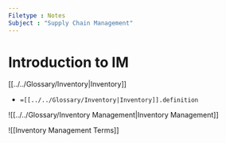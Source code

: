 ```yaml
---
Filetype : Notes
Subject : "Supply Chain Management"
---
```


# Introduction to IM
[[../../Glossary/Inventory|Inventory]]
- `=[[../../Glossary/Inventory|Inventory]].definition`

![[../../Glossary/Inventory Management|Inventory Management]] 


![[Inventory Management Terms]]



